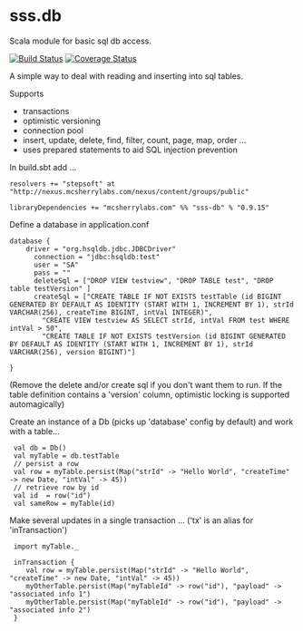 # sss.db
Scala module for basic sql db access.

[![Build Status](https://travis-ci.org/mcsherrylabs/sss.db.svg?branch=master)](https://travis-ci.org/mcsherrylabs/sss.db) [![Coverage Status](https://coveralls.io/repos/mcsherrylabs/sss.db/badge.svg?branch=master&service=github)](https://coveralls.io/github/mcsherrylabs/sss.db?branch=master)


A simple way to deal with reading and inserting into sql tables. 

Supports 
 - transactions 
 - optimistic versioning
 - connection pool
 - insert, update, delete, find, filter, count, page, map, order ...
 - uses prepared statements to aid SQL injection prevention

In build.sbt add ...
```
resolvers += "stepsoft" at "http://nexus.mcsherrylabs.com/nexus/content/groups/public"
 
libraryDependencies += "mcsherrylabs.com" %% "sss-db" % "0.9.15"
``` 

Define a database in application.conf
```
database {   
    driver = "org.hsqldb.jdbc.JDBCDriver"
	  connection = "jdbc:hsqldb:test"
	  user = "SA"
	  pass = ""	
	  deleteSql = ["DROP VIEW testview", "DROP TABLE test", "DROP table testVersion" ]
	  createSql = ["CREATE TABLE IF NOT EXISTS testTable (id BIGINT GENERATED BY DEFAULT AS IDENTITY (START WITH 1, INCREMENT BY 1), strId VARCHAR(256), createTime BIGINT, intVal INTEGER)",
		"CREATE VIEW testview AS SELECT strId, intVal FROM test WHERE intVal > 50",
		"CREATE TABLE IF NOT EXISTS testVersion (id BIGINT GENERATED BY DEFAULT AS IDENTITY (START WITH 1, INCREMENT BY 1), strId VARCHAR(256), version BIGINT)"]
	
}
```
(Remove the delete and/or create sql if you don't want them to run. If the table definition contains a 'version' column, optimistic locking is supported automagically)

Create an instance of a Db (picks up 'database' config by default) and work with a table...

```
 val db = Db()
 val myTable = db.testTable
 // persist a row 
 val row = myTable.persist(Map("strId" -> "Hello World", "createTime" -> new Date, "intVal" -> 45))
 // retrieve row by id 
 val id  = row("id")
 val sameRow = myTable(id)
```  
Make several updates in a single transaction ... ('tx' is an alias for 'inTransaction')

```
 import myTable._
 
 inTransaction {
    val row = myTable.persist(Map("strId" -> "Hello World", "createTime" -> new Date, "intVal" -> 45))
    myOtherTable.persist(Map("myTableId" -> row("id"), "payload" -> "associated info 1")
    myOtherTable.persist(Map("myTableId" -> row("id"), "payload" -> "associated info 2")
 }
 ```
